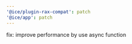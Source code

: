```yaml
---
'@ice/plugin-rax-compat': patch
'@ice/app': patch
---
```


fix: improve performance by use async function
